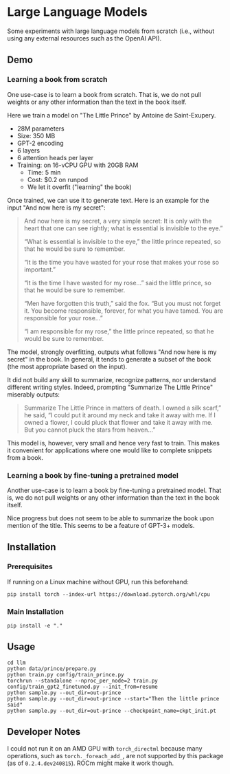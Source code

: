 # Large Language Models

Some experiments with large language models from scratch (i.e., without using any external resources such as the OpenAI API).

## Demo

### Learning a book from scratch

One use-case is to learn a book from scratch. That is, we do not pull weights or any other information than the text in the book itself.

Here we train a model on "The Little Prince" by Antoine de Saint-Exupery.
- 28M parameters
- Size: 350 MB
- GPT-2 encoding
- 6 layers
- 6 attention heads per layer
- Training: on 16-vCPU GPU with 20GB RAM
  - Time: 5 min
  - Cost: $0.2 on runpod
  - We let it overfit ("learning" the book)

Once trained, we can use it to generate text. Here is an example for the input "And now here is my secret":

<blockquote>
And now here is my secret, a very simple secret: It is only with the 
heart that one can see rightly; what is essential is invisible to the eye.” 

“What is essential is invisible to the eye,” the little prince repeated, so that he would be sure to 
remember. 

“It is the time you have wasted for your rose that makes your rose so important.” 

“It is the time I have wasted for my rose...” said the little prince, so that he would be sure to 
remember. 

“Men have forgotten this truth,” said the fox. “But you must not forget it. You become 
responsible, forever, for what you have tamed. You are responsible for your rose...” 

“I am responsible for my rose,” the little prince repeated, so that he would be sure to remember. 
</blockquote>

The model, strongly overfitting, outputs what follows "And now here is my secret" in the book.
In general, it tends to generate a subset of the book (the most appropriate based on the input).

It did not build any skill to summarize, recognize patterns, nor understand different writing styles. 
Indeed, prompting "Summarize The Little Prince" miserably outputs:

<blockquote>
Summarize The Little Prince in matters of death. I owned a silk scarf,” he said, “I could put it around my 
neck and take it away with me. If I owned a flower, I could pluck that flower and take it away with 
me. But you cannot pluck the stars from heaven...” 
</blockquote>

This model is, however, very small and hence very fast to train. This makes it convenient for applications where
one would like to complete snippets from a book.

### Learning a book by fine-tuning a pretrained model

Another use-case is to learn a book by fine-tuning a pretrained model. That is, we do not pull weights or any other information than the text in the book itself.

Nice progress but does not seem to be able to summarize the book upon mention of the title.
This seems to be a feature of GPT-3+ models.

## Installation

### Prerequisites

If running on a Linux machine without GPU, run this beforehand:
```shell
pip install torch --index-url https://download.pytorch.org/whl/cpu
```

### Main Installation

```shell
pip install -e "."
```

## Usage

```shell
cd llm
python data/prince/prepare.py
python train.py config/train_prince.py
torchrun --standalone --nproc_per_node=2 train.py config/train_gpt2_finetuned.py --init_from=resume
python sample.py --out_dir=out-prince
python sample.py --out_dir=out-prince --start="Then the little prince said"
python sample.py --out_dir=out-prince --checkpoint_name=ckpt_init.pt
```

## Developer Notes

I could not run it on an AMD GPU with `torch_directml`
because many operations, such as `torch._foreach_add_`, are not supported by this package (as of `0.2.4.dev240815`).
ROCm might make it work though.
